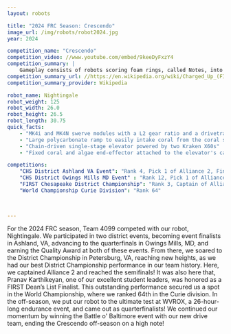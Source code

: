 ```yaml
---
layout: robots

title: "2024 FRC Season: Crescendo"
image_url: /img/robots/robot2024.jpg
year: 2024

competition_name: "Crescendo"
competition_video: //www.youtube.com/embed/9keeDyFxzY4
competition_summary: |
    Gameplay consists of robots scoring foam rings, called Notes, into goals on their end of the field. At the end of the match, the robots move to truss structures called Stages and climb on metal chains to earn additional points.
competition_summary_url: //https://en.wikipedia.org/wiki/Charged_Up_(FIRST)
competition_summary_provider: Wikipedia

robot_name: Nightingale
robot_weight: 125
robot_width: 26.0
robot_height: 26.5
robot_length: 30.75
quick_facts:
    - "MK4i and MK4N swerve modules with a L2 gear ratio and a drivetrain with a low center of gravity to minimize tipping"
    - "Large polycarbonate ramp to easily intake coral from the coral station even while being defended"
    - "Chain-driven single-stage elevator powered by two Kraken X60s"
    - "Fixed coral and algae end-effector attached to the elevator's carriage can score coral onto L1-L4 of the reef, descore algae from reef, and score algae into the net"

competitions:
    "CHS District Ashland VA Event": "Rank 4, Pick 1 of Alliance 2, Finalists"
    "CHS District Owings Mills MD Event" : "Rank 12, Pick 1 of Alliance 4, Eliminated in Quarterfinals"
    "FIRST Chesapeake District Championship": "Rank 3, Captain of Alliance 2, Eliminated in Semifinals"
    "World Championship Curie Division": "Rank 64"
    
    

---
```


For the 2024 FRC season, Team 4099 competed with our robot, Nightingale. We participated in two district events, becoming event finalists in Ashland, VA, advancing to the quarterfinals in Owings Mills, MD, and earning the Quality Award at both of these events. From there, we soared to the District Championship in Petersburg, VA, reaching new heights, as we had our best District Championship performance in our team history. Here, we captained Alliance 2 and reached the semifinals! It was also here that, Pranav Karthikeyan, one of our excellent student leaders, was honored as a FIRST Dean’s List Finalist. This outstanding performance secured us a spot in the World Championship, where we ranked 64th in the Curie division. In the off-season, we put our robot to the ultimate test at WVROX, a 26-hour-long endurance event, and came out as quarterfinalists! We continued our momentum by winning the Battle o' Baltimore event with our new drive team, ending the Crescendo off-season on a high note!
